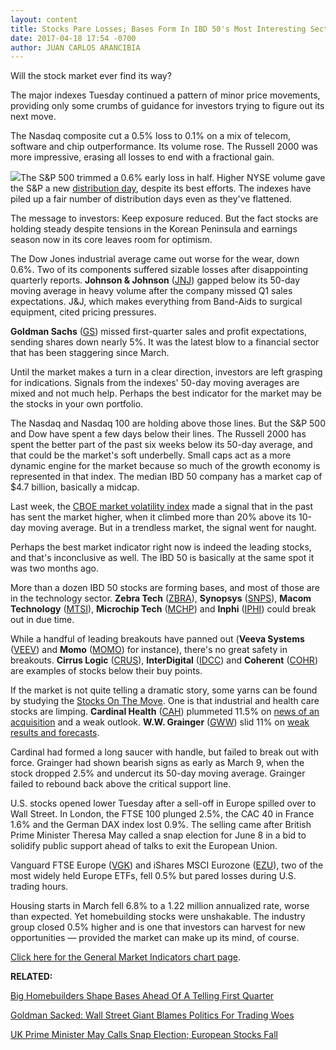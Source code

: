 ```yaml
---
layout: content
title: Stocks Pare Losses; Bases Form In IBD 50's Most Interesting Sector
date: 2017-04-18 17:54 -0700
author: JUAN CARLOS ARANCIBIA
---
```








Will the stock market ever find its way?


The major indexes Tuesday continued a pattern of minor price movements, providing only some crumbs of guidance for investors trying to figure out its next move.


The Nasdaq composite cut a 0.5% loss to 0.1% on a mix of telecom, software and chip outperformance. Its volume rose. The Russell 2000 was more impressive, erasing all losses to end with a fractional gain.


![](https://www.investors.com/wp-content/uploads/2017/04/MP_6x5_041817-193x300.png)The S&P 500 trimmed a 0.6% early loss in half. Higher NYSE volume gave the S&P a new [distribution day](http://education.investors.com/lesson.aspx?id=735759&sourceid=735764), despite its best efforts. The indexes have piled up a fair number of distribution days even as they've flattened.


The message to investors: Keep exposure reduced. But the fact stocks are holding steady despite tensions in the Korean Peninsula and earnings season now in its core leaves room for optimism.


The Dow Jones industrial average came out worse for the wear, down 0.6%. Two of its components suffered sizable losses after disappointing quarterly reports. **Johnson & Johnson** ([JNJ](https://research.investors.com/quote.aspx?symbol=JNJ)) gapped below its 50-day moving average in heavy volume after the company missed Q1 sales expectations. J&J, which makes everything from Band-Aids to surgical equipment, cited pricing pressures.


**Goldman Sachs** ([GS](https://research.investors.com/quote.aspx?symbol=GS)) missed first-quarter sales and profit expectations, sending shares down nearly 5%. It was the latest blow to a financial sector that has been staggering since March.


Until the market makes a turn in a clear direction, investors are left grasping for indications. Signals from the indexes' 50-day moving averages are mixed and not much help. Perhaps the best indicator for the market may be the stocks in your own portfolio.


The Nasdaq and Nasdaq 100 are holding above those lines. But the S&P 500 and Dow have spent a few days below their lines. The Russell 2000 has spent the better part of the past six weeks below its 50-day average, and that could be the market's soft underbelly. Small caps act as a more dynamic engine for the market because so much of the growth economy is represented in that index. The median IBD 50 company has a market cap of $4.7 billion, basically a midcap.


Last week, the [CBOE market volatility index](http://research.investors.com/psychological-market-indicators/chart?type=volatility) made a signal that in the past has sent the market higher, when it climbed more than 20% above its 10-day moving average. But in a trendless market, the signal went for naught.


Perhaps the best market indicator right now is indeed the leading stocks, and that's inconclusive as well. The IBD 50 is basically at the same spot it was two months ago.


More than a dozen IBD 50 stocks are forming bases, and most of those are in the technology sector. **Zebra Tech** ([ZBRA](https://research.investors.com/quote.aspx?symbol=ZBRA)), **Synopsys** ([SNPS](https://research.investors.com/quote.aspx?symbol=SNPS)), **Macom Technology** ([MTSI](https://research.investors.com/quote.aspx?symbol=MTSI)), **Microchip Tech** ([MCHP](https://research.investors.com/quote.aspx?symbol=MCHP)) and **Inphi** ([IPHI](https://research.investors.com/quote.aspx?symbol=IPHI)) could break out in due time.


While a handful of leading breakouts have panned out (**Veeva Systems** ([VEEV](https://research.investors.com/quote.aspx?symbol=VEEV)) and **Momo** ([MOMO](https://research.investors.com/quote.aspx?symbol=MOMO)) for instance), there's no great safety in breakouts. **Cirrus Logic** ([CRUS](https://research.investors.com/quote.aspx?symbol=CRUS)), **InterDigital** ([IDCC](https://research.investors.com/quote.aspx?symbol=IDCC)) and **Coherent** ([COHR](https://research.investors.com/quote.aspx?symbol=COHR)) are examples of stocks below their buy points.


If the market is not quite telling a dramatic story, some yarns can be found by studying the [Stocks On The Move](http://research.investors.com/stocksonthemove.aspx?stklist=up). One is that industrial and health care stocks are limping. **Cardinal Health** ([CAH](https://research.investors.com/quote.aspx?symbol=CAH)) plummeted 11.5% on [news of an acquisition](https://www.investors.com/news/cardinal-health-plunges-on-this-big-deal-with-medtronic/?src=A00220&yptr=yahoo) and a weak outlook. **W.W. Grainger** ([GWW](https://research.investors.com/quote.aspx?symbol=GWW)) slid 11% on [weak results and forecasts](https://www.investors.com/news/grainger-miss-outlook-cut-sends-shares-hurtling-as-industrials-waver/).


Cardinal had formed a long saucer with handle, but failed to break out with force. Grainger had shown bearish signs as early as March 9, when the stock dropped 2.5% and undercut its 50-day moving average. Grainger failed to rebound back above the critical support line.


U.S. stocks opened lower Tuesday after a sell-off in Europe spilled over to Wall Street. In London, the FTSE 100 plunged 2.5%, the CAC 40 in France 1.6% and the German DAX index lost 0.9%. The selling came after British Prime Minister Theresa May called a snap election for June 8 in a bid to solidify public support ahead of talks to exit the European Union.


Vanguard FTSE Europe ([VGK](https://research.investors.com/quote.aspx?symbol=VGK)) and iShares MSCI Eurozone ([EZU](https://research.investors.com/quote.aspx?symbol=EZU)), two of the most widely held Europe ETFs, fell 0.5% but pared losses during U.S. trading hours.


Housing starts in March fell 6.8% to a 1.22 million annualized rate, worse than expected. Yet homebuilding stocks were unshakable. The industry group closed 0.5% higher and is one that investors can harvest for new opportunities — provided the market can make up its mind, of course.


[Click here for the General Market Indicators chart page](https://www.investors.com/wp-content/uploads/2017/04/IBD1804152655GMI.pdf).


**RELATED:**


[Big Homebuilders Shape Bases Ahead Of A Telling First Quarter](https://www.investors.com/research/ibd-industry-themes/big-homebuilders-shape-bases-ahead-of-a-telling-first-quarter/)


[Goldman Sacked: Wall Street Giant Blames Politics For Trading Woes](https://www.investors.com/news/dow-stock-goldman-sachs-bank-of-america-report-q1-earnings/)


[UK Prime Minister May Calls Snap Election; European Stocks Fall](https://www.investors.com/politics/u-k-prime-minister-may-calls-snap-election-european-stocks-fall/)




